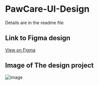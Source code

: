 # PawCare-UI-Design
Details are in the readme file

## Link to Figma design
[View on Figma](https://www.figma.com/design/l7BYmiTMFK6VXNyxeceR6x/PawCare-Sda-Project?node-id=0-1&t=gXHpIMyeCABxEBoB-1)

## Image of The design project
![image](https://github.com/user-attachments/assets/2a3f31b4-b63b-4ddd-ab1f-205eab51db8c)
